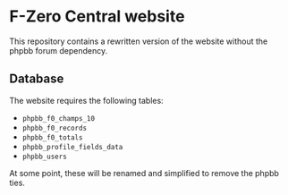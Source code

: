 # F-Zero Central website

This repository contains a rewritten version of the website without the phpbb
forum dependency.

## Database

The website requires the following tables:

- `phpbb_f0_champs_10`
- `phpbb_f0_records`
- `phpbb_f0_totals`
- `phpbb_profile_fields_data`
- `phpbb_users`

At some point, these will be renamed and simplified to remove the phpbb ties.

